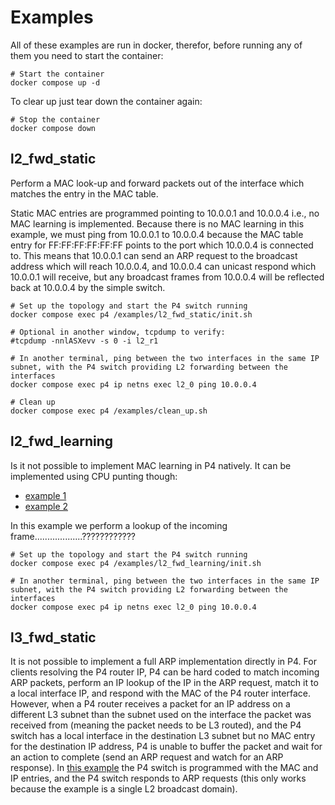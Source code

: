 # Examples

All of these examples are run in docker, therefor, before running any of them you need to start the container:

```shell
# Start the container
docker compose up -d
```

To clear up just tear down the container again:

```shell
# Stop the container
docker compose down
```

## l2_fwd_static

Perform a MAC look-up and forward packets out of the interface which matches the entry in the MAC table.

Static MAC entries are programmed pointing to 10.0.0.1 and 10.0.0.4 i.e., no MAC learning is implemented. Because there is no MAC learning in this example, we must ping from 10.0.0.1 to 10.0.0.4 because the MAC table entry for FF:FF:FF:FF:FF:FF points to the port which 10.0.0.4 is connected to. This means that 10.0.0.1 can send an ARP request to the broadcast address which will reach 10.0.0.4, and 10.0.0.4 can unicast respond which 10.0.0.1 will receive, but any broadcast frames from 10.0.0.4 will be reflected back at 10.0.0.4 by the simple switch.

```shell
# Set up the topology and start the P4 switch running
docker compose exec p4 /examples/l2_fwd_static/init.sh

# Optional in another window, tcpdump to verify:
#tcpdump -nnlASXevv -s 0 -i l2_r1

# In another terminal, ping between the two interfaces in the same IP subnet, with the P4 switch providing L2 forwarding between the interfaces
docker compose exec p4 ip netns exec l2_0 ping 10.0.0.4

# Clean up
docker compose exec p4 /examples/clean_up.sh
```

## l2_fwd_learning

Is it not possible to implement MAC learning in P4 natively. It can be implemented using CPU punting though:

* [example 1](https://github.com/nsg-ethz/p4-learning/blob/master/examples/l2_learning/p4src/l2_learning_copy_to_cpu.p4)
* [example 2](https://github.com/antoninbas/p4runtime-go-client/blob/main/cmd/l2_switch/l2_switch.p4)

In this example we perform a lookup of the incoming frame...................????????????

```shell
# Set up the topology and start the P4 switch running
docker compose exec p4 /examples/l2_fwd_learning/init.sh

# In another terminal, ping between the two interfaces in the same IP subnet, with the P4 switch providing L2 forwarding between the interfaces
docker compose exec p4 ip netns exec l2_0 ping 10.0.0.4
```

## l3_fwd_static

It is not possible to implement a full ARP implementation directly in P4. For clients resolving the P4 router IP, P4 can be hard coded to match incoming ARP packets, perform an IP lookup of the IP in the ARP request, match it to a local interface IP, and respond with the MAC of the P4 router interface. However, when a P4 router receives a packet for an IP address on a different L3 subnet than the subnet used on the interface the packet was received from (meaning the packet needs to be L3 routed), and the P4 switch has a local interface in the destination L3 subnet but no MAC entry for the destination IP address, P4 is unable to buffer the packet and wait for an action to complete (send an ARP request and watch for an ARP response). In [this example](https://github.com/hesam4g/p4-arp) the P4 switch is programmed with the MAC and IP entries, and the P4 switch responds to ARP requests (this only works because the example is a single L2 broadcast domain).
